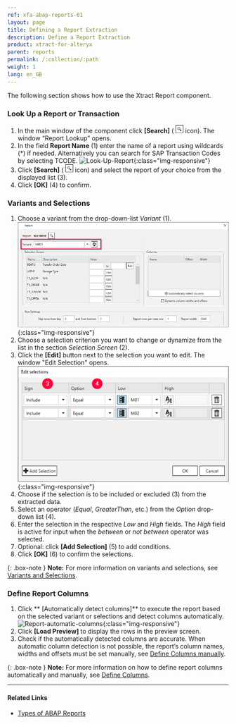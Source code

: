 ```yaml
---
ref: xfa-abap-reports-01
layout: page
title: Defining a Report Extraction
description: Define a Report Extraction
product: xtract-for-alteryx
parent: reports
permalink: /:collection/:path
weight: 1
lang: en_GB
---
```

The following section shows how to use the Xtract Report component. <br>

### Look Up a Report or Transaction
1. In the main window of the component click **[Search]** ( ![magnifying-glass](/img/content/icons/magnifying-glass.png) icon). The window “Report Lookup” opens.
2. In the field **Report Name** (1) enter the name of a report using wildcards (*) if needed. Alternatively you can search for SAP Transaction Codes by selecting TCODE.
![Look-Up-Report](/img/content/Look-Up-Report.png){:class="img-responsive"}
3. Click **[Search]** ( ![magnifying-glass](/img/content/icons/magnifying-glass.png) icon) and select the report of your choice from the displayed list (3).
4. Click **[OK]** (4) to confirm.

### Variants and Selections

1. Choose a variant from the drop-down-list *Variant* (1). <br>
![Report-Variants-Section](/img/content/Report-Variants-Selection.png){:class="img-responsive"}
2. Choose a selection criterion you want to change or dynamize from the list in the section *Selection Screen* (2).
3. Click the **[Edit]** button next to the selection you want to edit. The window "Edit Selection" opens.
![Report-Edit-Selections](/img/content/Report-Edit-Selections.png){:class="img-responsive"}
4. Choose if the selection is to be included or excluded (3) from the extracted data.
5. Select an operator (*Equal*, *GreaterThan*, etc.) from the *Option* drop-down list (4). 
6. Enter the selection in the respective *Low* and *High* fields. The *High* field is active for input when the *between* or *not between* operator was selected.
7. Optional: click **[Add Selection]** (5) to add conditions.
8. Click **[OK]** (6) to confirm the selections.

{: .box-note }
**Note:** For more information on variants and selections, see [Variants and Selections](./variants-and-selections).

### Define Report Columns

1. Click ** [Automatically detect columns]** to execute the report based on the selected variant or selections and detect columns automatically.<br>
![Report-automatic-columns](/img/content/Report_new_automatic_columns.png){:class="img-responsive"}
2. Click **[Load Preview]** to display the rows in the preview screen.
3. Check if the automatically detected columns are accurate. When automatic column detection is not possible, the report’s column names, widths and offsets must be set manually, see [Define Columns manually](./report-columns-define#define-columns-manually).

{: .box-note }
**Note:** For more information on how to define report columns automatically and manually, see [Define Columns](./report-columns-define).

****
#### Related Links
- [Types of ABAP Reports](https://wiki.scn.sap.com/wiki/display/ABAP/Types+of+Reports)

